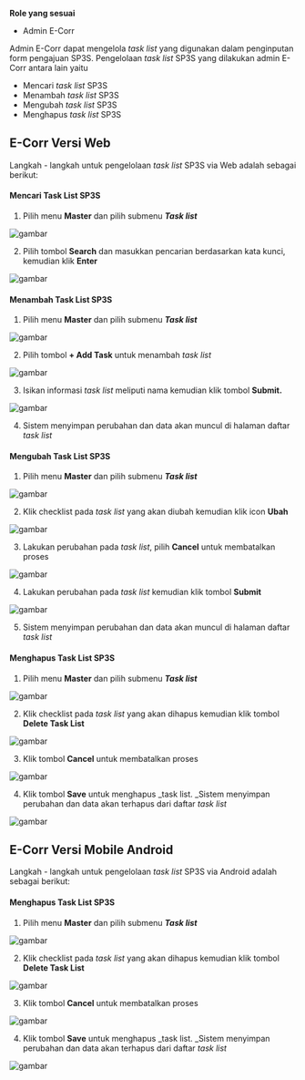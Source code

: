 **Role yang sesuai**

- Admin E-Corr

 Admin E-Corr dapat mengelola _task list_ yang digunakan dalam penginputan form pengajuan SP3S. Pengelolaan _task list_ SP3S yang dilakukan admin E-Corr antara lain yaitu

- Mencari _task list_ SP3S
- Menambah _task list_ SP3S
- Mengubah _task list_ SP3S
- Menghapus _task list_ SP3S

## **E-Corr Versi Web**

Langkah - langkah untuk pengelolaan _task list_ SP3S via Web adalah sebagai berikut:

#### **Mencari Task List SP3S**

1.    Pilih menu **Master** dan pilih submenu **_Task list_**

![gambar](DataMaster/SC_DataMaster/02DM70.png)

2.    Pilih tombol **Search** dan masukkan pencarian berdasarkan kata kunci, kemudian klik **Enter**

![gambar](DataMaster/SC_DataMaster/02DM71.png)

#### **Menambah Task List SP3S**

1.    Pilih menu **Master** dan pilih submenu **_Task list_**

![gambar](DataMaster/SC_DataMaster/02DM72.png)

2.    Pilih tombol **+ Add Task** untuk menambah _task list_

![gambar](DataMaster/SC_DataMaster/02DM73.png)

3.    Isikan informasi _task list_ meliputi nama kemudian klik tombol **Submit.**

![gambar](DataMaster/SC_DataMaster/02DM74.png)

4.    Sistem menyimpan perubahan dan data akan muncul di halaman daftar _task list_


#### **Mengubah Task List SP3S**

1.    Pilih menu **Master** dan pilih submenu **_Task list_**

![gambar](DataMaster/SC_DataMaster/02DM75.png)

2.    Klik checklist pada _task list_ yang akan diubah kemudian klik icon **Ubah**

![gambar](DataMaster/SC_DataMaster/02DM76.png)

3.    Lakukan perubahan pada _task list_, pilih **Cancel** untuk membatalkan proses

![gambar](DataMaster/SC_DataMaster/02DM77.png)

4.    Lakukan perubahan pada _task list_ kemudian klik tombol **Submit**

![gambar](DataMaster/SC_DataMaster/02DM78.png)

5.    Sistem menyimpan perubahan dan data akan muncul di halaman daftar _task list_

#### **Menghapus Task List SP3S**

1.    Pilih menu **Master** dan pilih submenu **_Task list_**

![gambar](DataMaster/SC_DataMaster/02DM79.png)

2.    Klik checklist pada _task list_ yang akan dihapus kemudian klik tombol **Delete Task List**

![gambar](DataMaster/SC_DataMaster/02DM80.png)

3.    Klik tombol **Cancel** untuk membatalkan proses

![gambar](DataMaster/SC_DataMaster/02DM81.png)

4.    Klik tombol **Save** untuk menghapus _task list. _Sistem menyimpan perubahan dan data akan terhapus dari daftar _task list_

![gambar](DataMaster/SC_DataMaster/02DM82.png)

## **E-Corr Versi Mobile Android**

Langkah - langkah untuk pengelolaan _task list_ SP3S via Android adalah sebagai berikut:


#### **Menghapus Task List SP3S**

1.    Pilih menu **Master** dan pilih submenu **_Task list_**

![gambar](DataMaster/SC_DataMaster/02DM79.png)

2.    Klik checklist pada _task list_ yang akan dihapus kemudian klik tombol **Delete Task List**

![gambar](DataMaster/SC_DataMaster/02DM80.png)

3.    Klik tombol **Cancel** untuk membatalkan proses

![gambar](DataMaster/SC_DataMaster/02DM81.png)

4.    Klik tombol **Save** untuk menghapus _task list. _Sistem menyimpan perubahan dan data akan terhapus dari daftar _task list_

![gambar](DataMaster/SC_DataMaster/02DM82.png)